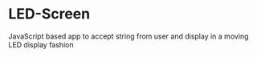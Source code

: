 # LED-Screen
 JavaScript based app to accept string from user and display in a moving LED display fashion
